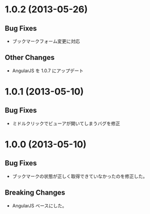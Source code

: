 1.0.2 (2013-05-26)
==========================
## Bug Fixes
* ブックマークフォーム変更に対応

## Other Changes
* AngularJS を 1.0.7 にアップデート



1.0.1 (2013-05-10)
==========================
## Bug Fixes
* ミドルクリックでビューアが開いてしまうバグを修正



1.0.0 (2013-05-10)
==========================
## Bug Fixes
* ブックマークの状態が正しく取得できていなかったのを修正した。

## Breaking Changes
* AngularJS ベースにした。
